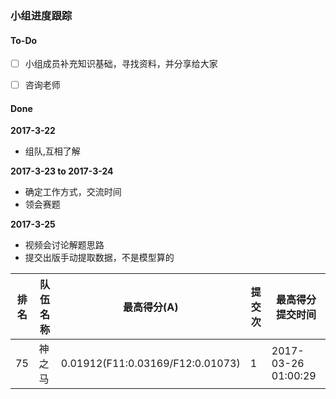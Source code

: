 ### 小组进度跟踪
#### To-Do<br>
- [ ] 小组成员补充知识基础，寻找资料，并分享给大家<br>
- [ ] 咨询老师<br>


#### Done
**2017-3-22**<br>
- 组队,互相了解

**2017-3-23 to 2017-3-24**<br>
- 确定工作方式，交流时间<br>
- 领会赛题

**2017-3-25**<br>
- 视频会讨论解题思路<br>
- 提交出版手动提取数据，不是模型算的<br>

排名|队伍名称|最高得分(A)|提交次|最高得分提交时间
-|-|-|-|-
75|神之马|0.01912(F11:0.03169/F12:0.01073)|1|2017-03-26 01:00:29

